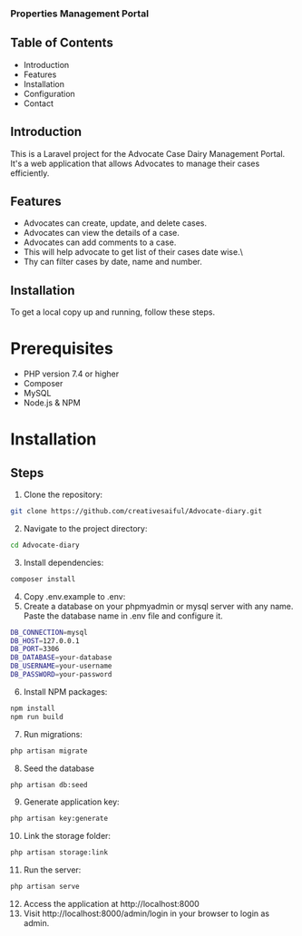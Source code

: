 ### Properties Management Portal
 
## Table of Contents
 - Introduction
 - Features
 - Installation
 - Configuration
 - Contact


## Introduction
This is a Laravel project for the Advocate Case Dairy  Management Portal. It's a web application that allows Advocates to manage their cases efficiently. 

## Features

- Advocates can create, update, and delete cases.
- Advocates can view the details of a case.
- Advocates can add comments to a case.
- This will help advocate to get list of their cases date wise.\
- Thy can filter cases by date, name and number.


## Installation

To get a local copy up and running, follow these steps.

# Prerequisites

 - PHP version 7.4 or higher
 - Composer
 - MySQL
 - Node.js & NPM

# Installation

## Steps
1. Clone the repository:
```bash
git clone https://github.com/creativesaiful/Advocate-diary.git
```

2. Navigate to the project directory:
```bash
cd Advocate-diary
```

3. Install dependencies:
```bash
composer install
```


4. Copy .env.example to .env:
5. Create a database on your phpmyadmin or mysql server with any name. Paste the database name in .env file and configure it.

```bash
DB_CONNECTION=mysql
DB_HOST=127.0.0.1
DB_PORT=3306
DB_DATABASE=your-database
DB_USERNAME=your-username
DB_PASSWORD=your-password
```

6. Install NPM packages:
```bash
npm install 
npm run build
```
7. Run migrations:

```bash
php artisan migrate
```

8. Seed the database

```bash
php artisan db:seed
```

9. Generate application key:

```bash
php artisan key:generate
```

10.  Link the storage folder:

```bash
php artisan storage:link
```

11. Run the server:

```bash 
php artisan serve
```

12. Access the application at http://localhost:8000
13. Visit http://localhost:8000/admin/login in your browser to login as admin.



